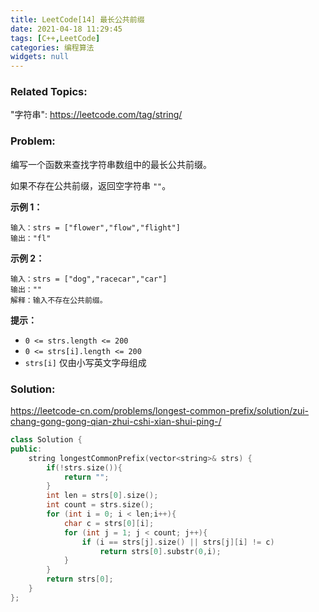 ```yaml
---
title: LeetCode[14] 最长公共前缀
date: 2021-04-18 11:29:45
tags: [C++,LeetCode]
categories: 编程算法
widgets: null
---
```


### Related Topics:

"字符串": https://leetcode.com/tag/string/

### Problem:

编写一个函数来查找字符串数组中的最长公共前缀。

如果不存在公共前缀，返回空字符串 `""`。

**示例 1：**

```
输入：strs = ["flower","flow","flight"]
输出："fl"
```

**示例 2：**

```
输入：strs = ["dog","racecar","car"]
输出：""
解释：输入不存在公共前缀。
```

**提示：**

- `0 <= strs.length <= 200`
- `0 <= strs[i].length <= 200`
- `strs[i]` 仅由小写英文字母组成

<!--more-->

### Solution:

https://leetcode-cn.com/problems/longest-common-prefix/solution/zui-chang-gong-gong-qian-zhui-cshi-xian-shui-ping-/

```cpp
class Solution {
public:
    string longestCommonPrefix(vector<string>& strs) {
        if(!strs.size()){
            return "";
        }
        int len = strs[0].size();
        int count = strs.size();
        for (int i = 0; i < len;i++){
            char c = strs[0][i];
            for (int j = 1; j < count; j++){
                if (i == strs[j].size() || strs[j][i] != c)
                    return strs[0].substr(0,i);
            }
        }
        return strs[0];
    }
};
```